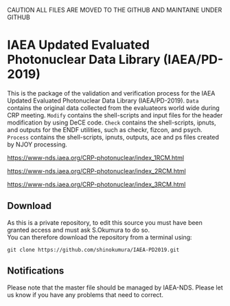 CAUTION ALL FILES ARE MOVED TO THE GITHUB AND MAINTAINE UNDER GITHUB

# IAEA Updated Evaluated Photonuclear Data Library (IAEA/PD-2019)
This is the package of the validation and verification process for the IAEA Updated Evaluated Photonuclear Data Library (IAEA/PD-2019). ``Data`` contains the original data collected from the evaluateors world wide during CRP meeting. ``Modify`` contains the shell-scripts and input files for the header modification by using DeCE code. ``Check`` contains the shell-scripts, ipnuts, and outputs for the ENDF utilities, such as checkr, fizcon, and psych. ``Process`` contains the shell-scripts, ipnuts, outputs, ace and ps files created by NJOY processing.

https://www-nds.iaea.org/CRP-photonuclear/index_1RCM.html

https://www-nds.iaea.org/CRP-photonuclear/index_2RCM.html

https://www-nds.iaea.org/CRP-photonuclear/index_3RCM.html


## Download

As this is a private repository, to edit this source you must have been granted access and must ask S.Okumura to do so.  
You can therefore download the repository from a terminal using:

```
git clone https://github.com/shinokumura/IAEA-PD2019.git
```

## Notifications

Please note that the master file should be managed by IAEA-NDS. Please let us know if you have any problems that need to correct.



